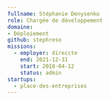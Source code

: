 ```yaml
---
fullname: Stéphanie Denysenko
role: Chargée de développement
domaine:
- Déploiement
github: stephreso
missions:
  - employer: direccte
    end: 2021-12-31
    start: 2018-04-12
    status: admin
startups:
  - place-des-entreprises
---
```


